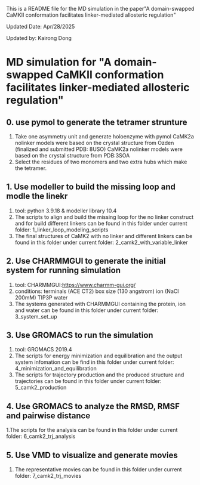 This is a README file for the MD simulation in the paper"A domain-swapped CaMKII conformation facilitates linker-mediated allosteric regulation"

Updated Date: Apr/28/2025

Updated by: Kairong Dong


# MD simulation for "A domain-swapped CaMKII conformation facilitates linker-mediated allosteric regulation"

## 0. use pymol to generate the tetramer strunture

1. Take one asymmetry unit and generate holoenzyme with pymol
    CaMK2a nolinker models were based on the crystal structure from Ozden (finalized and submitted PDB: 8USO)
    CaMK2a nolinker models were based on the crystal structure from PDB:3SOA
2. Select the residues of two monomers and two extra hubs which make the tetramer.

## 1. Use modeller to build the missing loop and modle the linekr

1. tool: python 3.9.18 & modeller library 10.4
2. The scripts to align and build the missing loop for the no linker construct and for build different linkers can be found in this folder under current folder: 1_linker_loop_modeling_scripts
3. The final structures of CaMK2 with no linker and different linkers can be found in this folder under current folder: 2_camk2_with_variable_linker

## 2. Use CHARMMGUI to generate the initial system for running simulation

1. tool: CHARMMGUI:https://www.charmm-gui.org/
2. conditions: 
    terminals (ACE CT2)
    box size (130 angstrom)
    ion (NaCl 200mM)
    TIP3P water
3. The systems generated with CHARMMGUI containing the protein, ion and water can be found in this folder under current folder: 3_system_set_up

## 3. Use GROMACS to run the simulation

1. tool: GROMACS 2019.4
2. The scripts for energy minimization and equilibration and the output system infomation can be find in this folder under current folder: 4_minimization_and_equilibration
3. The scripts for trajectory production and the produced structure and trajectories can be found in this folder under current folder: 5_camk2_production

## 4. Use GROMACS to analyze the RMSD, RMSF and pairwise distance

1.The scripts for the analysis can be found in this folder under current folder: 6_camk2_trj_analysis

## 5. Use VMD to visualize and generate movies

1. The representative movies can be found in this folder under current folder: 7_camk2_trj_movies

